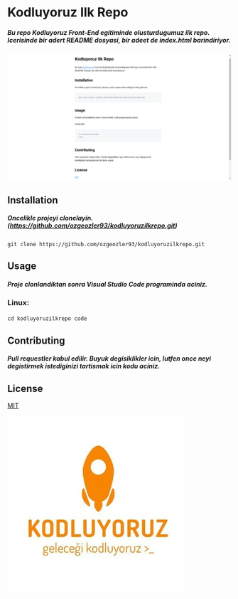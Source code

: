 # Kodluyoruz Ilk Repo
##### Bu repo Kodluyoruz Front-End egitiminde olusturdugumuz ilk repo. Icerisinde bir adert README dosyasi, bir adeet de index.html barindiriyor.

![Alt text](<markdown resim.png>)

## Installation

##### Oncelikle projeyi clonelayin. (https://github.com/ozgeozler93/kodluyoruzilkrepo.git)

`
git clone https://github.com/ozgeozler93/kodluyoruzilkrepo.git 
`

## Usage

##### Proje clonlandiktan sonra Visual Studio Code programinda aciniz.
### Linux: 
`
cd kodluyoruzilkrepo
code
`

## Contributing

##### Pull requestler kabul edilir. Buyuk degisiklikler icin, lutfen once neyi degistirmek istediginizi tartismak icin kodu aciniz.


## License

[MIT](https://www.kodluyoruz.org/)

![Kodluyoruz Logo](https://raw.githubusercontent.com/Kodluyoruz/taskforce/git/git/markdown-nedir-nasil-kullaniriz-/figures/kodluyoruz_logo.jpg)